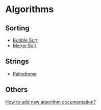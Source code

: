 # Algorithms
## Sorting
- [Bubble Sort](./Sorting/Bubble-Sort.md)
- [Merge Sort](./Sorting/Merge-Sort.md)

## Strings
- [Palindrome](./Strings/Palindrome.md)

## Others
[How to add new algorithm documentation?](./CONTRIBUTING.md)
